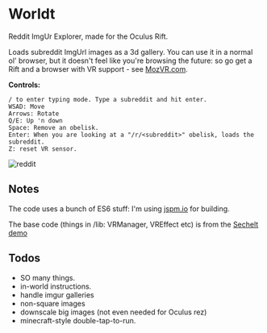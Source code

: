 # Worldt

Reddit ImgUr Explorer, made for the Oculus Rift.

Loads subreddit ImgUrl images as a 3d gallery. You can use it in a normal ol' browser, but it doesn't feel like you're browsing the future: so go get a Rift and a browser with VR support - see [MozVR.com](http://www.mozvr.com).

**Controls:**

    / to enter typing mode. Type a subreddit and hit enter.
    WSAD: Move
    Arrows: Rotate
    Q/E: Up 'n down
    Space: Remove an obelisk.
    Enter: When you are looking at a "/r/<subreddit>" obelisk, loads the subreddit.
    Z: reset VR sensor.

![reddit](https://cloud.githubusercontent.com/assets/129330/6380386/3bd59478-bd07-11e4-9e75-1526cd6aa7a0.png)


## Notes

The code uses a bunch of ES6 stuff: I'm using [jspm.io](http://jspm.io/) for building.

The base code (things in /lib: VRManager, VREffect etc) is from the [Sechelt demo](https://github.com/MozVR/sechelt)

## Todos

  * SO many things.
  * in-world instructions.
  * handle imgur galleries
  * non-square images
  * downscale big images (not even needed for Oculus rez)
  * minecraft-style double-tap-to-run.
